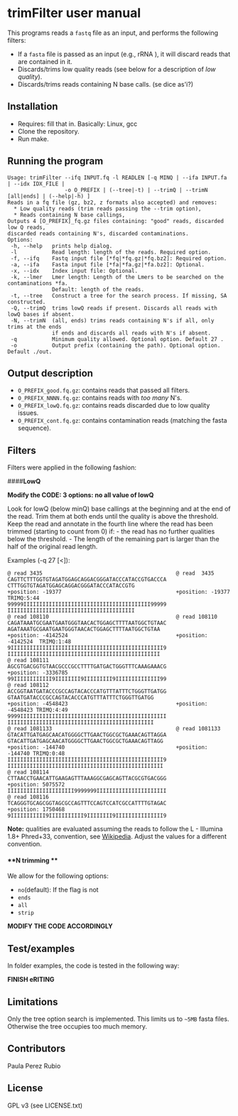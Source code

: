 # trimFilter user manual

 This programs reads a `fastq` file as an input, and performs the following filters:
 - If a `fasta` file is passed as an input (e.g., rRNA ), it will discard reads
   that are contained in it. 
 - Discards/trims low quality reads (see below for a description of  *low quality*).
 - Discards/trims reads containing N base calls. (se dice as'i?)

## Installation

 - Requires: fill that in. Basically: Linux, gcc  
 - Clone the repository.
 - Run make.
  
## Running the program


```
Usage: trimFilter --ifq INPUT.fq -l READLEN [-q MINQ | --ifa INPUT.fa | --idx IDX_FILE | 
                  -o O_PREFIX | (--tree|-t) | --trimQ | --trimN [all|ends] | (--help|-h) ]
Reads in a fq file (gz, bz2, z formats also accepted) and removes: 
  * Low quality reads (trim reads passing the --trim option),
  * Reads containing N base callings,
Outputs 4 [O_PREFIX]_fq.gz files containing: "good" reads, discarded low Q reads,
discarded reads containing N's, discarded contaminations.
Options:
 -h, --help   prints help dialog.
 -l           Read length: length of the reads. Required option.
 -f, --ifq    Fastq input file [*fq|*fq.gz|*fq.bz2]: Required option.
 -a, --ifa    Fasta input file [*fa|*fa.gz|*fa.bz2]: Optional.
 -x, --idx    Index input file: Optional.
 -k, --lmer   Lmer length: Length of the Lmers to be searched on the contaminations *fa.
              Default: length of the reads.
 -t, --tree   Construct a tree for the search process. If missing, SA constructed.
 -Q, --trimQ  trims lowQ reads if present. Discards all reads with lowQ bases if absent.
 -N, --trimN  (all, ends) trims reads containing N's if all, only trims at the ends 
              if ends and discards all reads with N's if absent.
 -q           Minimum quality allowed. Optional option. Default 27 .
 -o           Output prefix (containing the path). Optional option. Default ./out.
```

## Output description

- `O_PREFIX_good.fq.gz`: contains reads that passed all filters.
- `O_PREFIX_NNNN.fq.gz`: contains reads with *too many* N's. 
- `O_PREFIX_lowQ.fq.gz`: contains reads discarded due to low quality issues.
- `O_PREFIX_cont.fq.gz`: contains contamination reads (matching the fasta sequence). 


## Filters

   Filters were applied in the following fashion: 

####**LowQ**

 **Modify the CODE: 3 options: no all value of lowQ**

  Look for lowQ (below minQ) base callings at the beginning and at the end of the read. 
  Trim them at both ends until the quality is above the threshold. Keep the read 
  and annotate in the fourth line where the read has been trimmed (starting to count
  from 0) if:
    - the read has no further qualities below the threshold. 
    - The length of the remaining part is larger than the half of the original read length. 

  Examples (-q 27 [<]): 
```
@ read 3435                                          @ read  3435 
CAGTTCTTTGGTGTAGATGGAGCAGGACGGGATACCCATACCGTGACCCA   CTTTGGTGTAGATGGAGCAGGACGGGATACCCATACCGTG
+position: -19377                                    +position: -19377  TRIMQ:5:44
99999IIIIIIIIIIIIIIIIIIIIIIIIIIIIIIIIIIIIIIII99999   IIIIIIIIIIIIIIIIIIIIIIIIIIIIIIIIIIIIIIII
@ read 108110                                        @ read 108110 
CAGATAAATGCGAATGAATGGGTAACACTGGAGCTTTTAATGGCTGTAAC   AGATAAATGCGAATGAATGGGTAACACTGGAGCTTTTAATGGCTGTAA
+position: -4142524                                  +position: -4142524  TRIMQ:1:48
9IIIIIIIIIIIIIIIIIIIIIIIIIIIIIIIIIIIIIIIIIIIIIIII9   IIIIIIIIIIIIIIIIIIIIIIIIIIIIIIIIIIIIIIIIIIIIIIII
@ read 108111                                       
AGCGTGACGGTGTAACGCCCGCCTTTTGATGACTGGGTTTCAAAGAAACG   
+position: -3336785                                  
99IIIIIIIIIIII9IIIIIIII9IIIIIIIII9IIIIIIIIIIIIII99   
@ read 108112                                       
ACCGGTAATGATACCCGCCAGTACACCCATGTTTATTTCTGGGTTGATGG   GTAATGATACCCGCCAGTACACCCATGTTTATTTCTGGGTTGATGG
+position: -4548423                                  +position: -4548423 TRIMQ:4:49
9999IIIIIIIIIIIIIIIIIIIIIIIIIIIIIIIIIIIIIIIIIIIIII   IIIIIIIIIIIIIIIIIIIIIIIIIIIIIIIIIIIIIIIIIIIIII
@ read 1081133                                       @ read 1081133 
GTACATTGATGAGCAACATGGGGCTTGAACTGGCGCTGAAACAGTTAGGA   GTACATTGATGAGCAACATGGGGCTTGAACTGGCGCTGAAACAGTTAGG
+position: -144740                                   +position: -144740 TRIMQ:0:48
IIIIIIIIIIIIIIIIIIIIIIIIIIIIIIIIIIIIIIIIIIIIIIIII9   IIIIIIIIIIIIIIIIIIIIIIIIIIIIIIIIIIIIIIIIIIIIIIIII
@ read 108114                                       
CTTAACCTGAACATTGAAGAGTTTAAAGGCGAGCAGTTACGCGTGACGGG   
+position: 5075572                                      
IIIIIIIIIIIIIIIIIIIII9999999IIIIIIIIIIIIIIIIIIIIII     
@ read 108116                                       
TCAGGGTGCAGCGGTAGCGCCAGTTTCCAGTCCATCGCCATTTTGTAGAC   
+position: 1750468                                 
9IIIIIIIIIII9IIIIIIIIIII9IIIIIIII9IIIIIIIIIIIIIII9 
```


**Note:** qualities are evaluated assuming the reads to follow the
L - Illumina 1.8+ Phred+33, convention, see [Wikipedia](https://en.wikipedia.org/wiki/FASTQ_format#Encoding).
Adjust the values for a different convention.            

#### **N trimming  **

We allow for the following options: 

- `no`(default): If the flag is not 
- `ends`
- `all`
- `strip`

**MODIFY THE CODE ACCORDINGLY**

## Test/examples

  In folder examples, the code is tested in the following way: 

**FINISH eRITING**

 
## Limitations
  
  Only the tree option search is implemented. This limits us 
to `~5MB` fasta files. Otherwise the tree occupies too much memory.


## Contributors

Paula Perez Rubio 

## License

GPL v3 (see LICENSE.txt)
